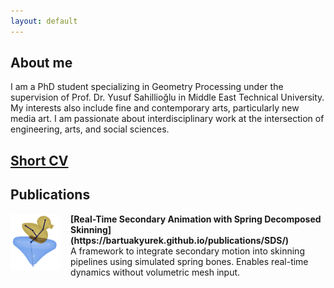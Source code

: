 ```yaml
---
layout: default
---
```


## About me
I am a PhD student specializing in Geometry Processing under the supervision of Prof. Dr. Yusuf Sahillioğlu in Middle East Technical University. My interests also include fine and contemporary arts, particularly new media art. I am passionate about interdisciplinary work at the intersection of engineering, arts, and social sciences.

## [Short CV](https://bartuakyurek.github.io/short-cv/)


## Publications

<div style="display: flex; align-items: flex-start; margin-bottom: 1.5rem;">
  <img src="./assets/img/thumbnails/sds_thumbnail.png" alt="Teaser" style="width: 80px; height: auto; margin-right: 1rem; border-radius: 5px;">
  <div>
    <div><strong>[Real-Time Secondary Animation with Spring Decomposed Skinning](https://bartuakyurek.github.io/publications/SDS/)</strong></div>
    <div>A framework to integrate secondary motion into skinning pipelines using simulated spring bones. Enables real-time dynamics without volumetric mesh input.</div>
  </div>
</div>
